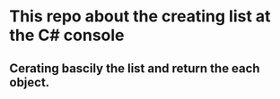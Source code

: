 # This repo about the creating list at the C# console
## Cerating bascily the list and return the each object.
